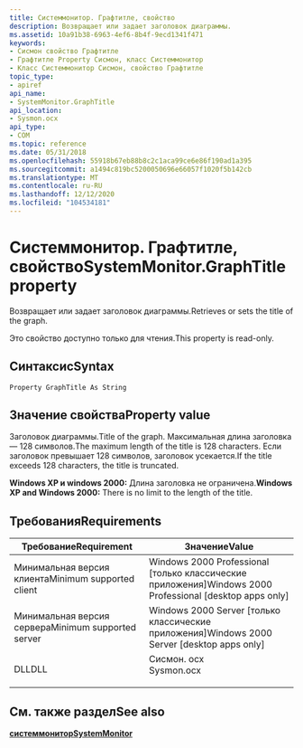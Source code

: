 ```yaml
---
title: Системмонитор. Графтитле, свойство
description: Возвращает или задает заголовок диаграммы.
ms.assetid: 10a91b38-6963-4ef6-8b4f-9ecd1341f471
keywords:
- Сисмон свойство Графтитле
- Графтитле Property Сисмон, класс Системмонитор
- Класс Системмонитор Сисмон, свойство Графтитле
topic_type:
- apiref
api_name:
- SystemMonitor.GraphTitle
api_location:
- Sysmon.ocx
api_type:
- COM
ms.topic: reference
ms.date: 05/31/2018
ms.openlocfilehash: 55918b67eb88b8c2c1aca99ce6e86f190ad1a395
ms.sourcegitcommit: a1494c819bc5200050696e66057f1020f5b142cb
ms.translationtype: MT
ms.contentlocale: ru-RU
ms.lasthandoff: 12/12/2020
ms.locfileid: "104534181"
---
```

# <a name="systemmonitorgraphtitle-property"></a><span data-ttu-id="9222c-106">Системмонитор. Графтитле, свойство</span><span class="sxs-lookup"><span data-stu-id="9222c-106">SystemMonitor.GraphTitle property</span></span>

<span data-ttu-id="9222c-107">Возвращает или задает заголовок диаграммы.</span><span class="sxs-lookup"><span data-stu-id="9222c-107">Retrieves or sets the title of the graph.</span></span>

<span data-ttu-id="9222c-108">Это свойство доступно только для чтения.</span><span class="sxs-lookup"><span data-stu-id="9222c-108">This property is read-only.</span></span>

## <a name="syntax"></a><span data-ttu-id="9222c-109">Синтаксис</span><span class="sxs-lookup"><span data-stu-id="9222c-109">Syntax</span></span>


```VB
Property GraphTitle As String
```



## <a name="property-value"></a><span data-ttu-id="9222c-110">Значение свойства</span><span class="sxs-lookup"><span data-stu-id="9222c-110">Property value</span></span>

<span data-ttu-id="9222c-111">Заголовок диаграммы.</span><span class="sxs-lookup"><span data-stu-id="9222c-111">Title of the graph.</span></span> <span data-ttu-id="9222c-112">Максимальная длина заголовка — 128 символов.</span><span class="sxs-lookup"><span data-stu-id="9222c-112">The maximum length of the title is 128 characters.</span></span> <span data-ttu-id="9222c-113">Если заголовок превышает 128 символов, заголовок усекается.</span><span class="sxs-lookup"><span data-stu-id="9222c-113">If the title exceeds 128 characters, the title is truncated.</span></span>

<span data-ttu-id="9222c-114">**Windows XP и windows 2000:** Длина заголовка не ограничена.</span><span class="sxs-lookup"><span data-stu-id="9222c-114">**Windows XP and Windows 2000:** There is no limit to the length of the title.</span></span>

## <a name="requirements"></a><span data-ttu-id="9222c-115">Требования</span><span class="sxs-lookup"><span data-stu-id="9222c-115">Requirements</span></span>



| <span data-ttu-id="9222c-116">Требование</span><span class="sxs-lookup"><span data-stu-id="9222c-116">Requirement</span></span> | <span data-ttu-id="9222c-117">Значение</span><span class="sxs-lookup"><span data-stu-id="9222c-117">Value</span></span> |
|-------------------------------------|---------------------------------------------------------------------------------------|
| <span data-ttu-id="9222c-118">Минимальная версия клиента</span><span class="sxs-lookup"><span data-stu-id="9222c-118">Minimum supported client</span></span><br/> | <span data-ttu-id="9222c-119">Windows 2000 Professional \[только классические приложения\]</span><span class="sxs-lookup"><span data-stu-id="9222c-119">Windows 2000 Professional \[desktop apps only\]</span></span><br/>                            |
| <span data-ttu-id="9222c-120">Минимальная версия сервера</span><span class="sxs-lookup"><span data-stu-id="9222c-120">Minimum supported server</span></span><br/> | <span data-ttu-id="9222c-121">Windows 2000 Server \[только классические приложения\]</span><span class="sxs-lookup"><span data-stu-id="9222c-121">Windows 2000 Server \[desktop apps only\]</span></span><br/>                                  |
| <span data-ttu-id="9222c-122">DLL</span><span class="sxs-lookup"><span data-stu-id="9222c-122">DLL</span></span><br/>                      | <dl> <span data-ttu-id="9222c-123"><dt>Сисмон. ocx</dt></span><span class="sxs-lookup"><span data-stu-id="9222c-123"><dt>Sysmon.ocx</dt></span></span> </dl> |



## <a name="see-also"></a><span data-ttu-id="9222c-124">См. также раздел</span><span class="sxs-lookup"><span data-stu-id="9222c-124">See also</span></span>

<dl> <dt>

[<span data-ttu-id="9222c-125">**системмонитор**</span><span class="sxs-lookup"><span data-stu-id="9222c-125">**SystemMonitor**</span></span>](systemmonitor.md)
</dt> </dl>

 

 





